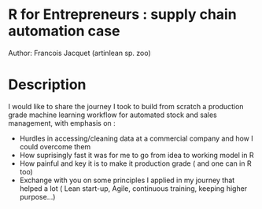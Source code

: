 # R for Entrepreneurs : supply chain automation case

Author: Francois Jacquet (artinlean sp. zoo)

# Description

I would like to share the journey I took to build from scratch a production grade machine learning workflow for automated stock and sales management, with emphasis on : 

- Hurdles in accessing/cleaning data at a commercial company and how I could overcome them
- How suprisingly fast it was for me to go from idea to working model in R
- How painful and key it is to make it production grade ( and one can in R too)
- Exchange with you on some principles I applied in my journey that helped a lot ( Lean start-up, Agile, continuous training, keeping higher purpose...)
 

